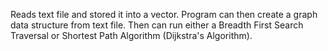 Reads text file and stored it into a vector. 
Program can then create a graph data structure from text file. 
Then can run either a Breadth First Search Traversal or Shortest Path Algorithm (Dijkstra's Algorithm).
